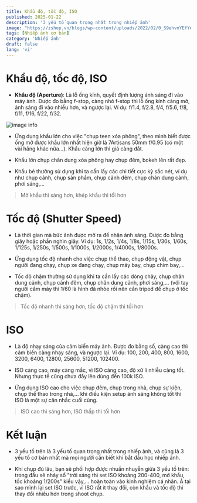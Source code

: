 ```yaml
---
title: Khẩu độ, tốc độ, ISO
published: 2025-01-22
description: '3 yếu tố quan trọng nhất trong nhiếp ảnh'
image: "https://zshop.vn/blogs/wp-content/uploads/2022/02/0_S9ehvnYEfYe2kNCB-768x768.png"
tags: [Nhiếp ảnh cơ bản]
category: 'Nhiếp ảnh'
draft: false
lang: 'vi'
---
```


# Khẩu độ, tốc độ, ISO

- **Khẩu độ (Aperture)**: Là lỗ ống kính, quyết định lượng ánh sáng đi vào máy ảnh. Được đo bằng f-stop, càng nhỏ f-stop thì lỗ ống kính càng mở, ánh sáng đi vào nhiều hơn, và ngược lại. Ví dụ: f/1.4, f/2.8, f/4, f/5.6, f/8, f/11, f/16, f/22, f/32.

![image info](https://shotkit.com/wp-content/uploads/2016/01/fstops-and-aperture.jpg)

- Ứng dụng khẩu lớn cho việc "chụp teen xóa phông", theo mình biết được ống mở được khẩu lớn nhất hiện giờ là 7Artisans 50mm f/0.95 (có một vài hãng khác nữa...). Khẩu càng lớn thì giá càng đắt.

- Khẩu lớn chụp chân dung xóa phông hay chụp đêm, bokeh lên rất đẹp.

- Khẩu bé thường sử dụng khi ta cần lấy các chi tiết cực kỳ sắc nét, ví dụ như chụp cảnh, chụp sản phẩm, chụp cảnh đêm, chụp chân dung cảnh, phơi sáng,...

> Mở khẩu thì sáng hơn, khép khẩu thì tối hơn

# Tốc độ (Shutter Speed)

- Là thời gian mà bức ảnh được mở ra để nhận ánh sáng. Được đo bằng giây hoặc phần nghìn giây. Ví dụ: 1s, 1/2s, 1/4s, 1/8s, 1/15s, 1/30s, 1/60s, 1/125s, 1/250s, 1/500s, 1/1000s, 1/2000s, 1/4000s, 1/8000s.

- Ứng dụng tốc độ nhanh cho việc chụp thể thao, chụp động vật, chụp người đang chạy, chụp xe đang chạy, chụp máy bay, chụp chim bay,...

- Tốc độ chậm thường sử dụng khi ta cần lấy các dòng chảy, chụp chân dung cảnh, chụp cảnh đêm, chụp chân dung cảnh, phơi sáng,... (với tay người cầm máy thì 1/60 là hình đã nhòe rồi nên cần tripod để chụp ở tốc chậm).

> Tốc độ nhanh thì sáng hơn, tốc độ chậm thì tối hơn

# ISO

- Là độ nhạy sáng của cảm biến máy ảnh. Được đo bằng số, càng cao thì cảm biến càng nhạy sáng, và ngược lại. Ví dụ: 100, 200, 400, 800, 1600, 3200, 6400, 12800, 25600, 51200, 102400.

- ISO càng cao, máy càng mắc, vì ISO càng cao, độ xử lí nhiễu càng tốt. Nhưng thực tế cũng chưa đẩy lên dùng đến 100k ISO.

- Ứng dụng ISO cao cho việc chụp đêm, chụp trong nhà, chụp sự kiện, chụp thể thao trong nhà,... khi điều kiện setup ánh sáng không tốt thì ISO là một sự cân nhắc cuối cùng.

> ISO cao thì sáng hơn, ISO thấp thì tối hơn

# Kết luận

- 3 yếu tố trên là 3 yếu tố quan trọng nhất trong nhiếp ảnh, và cũng là 3 yếu tố cơ bản nhất mà mọi người cần biết khi bắt đầu học nhiếp ảnh.

- Khi chụp đủ lâu, bạn sẽ phối hợp được nhuần nhuyễn giữa 3 yếu tố trên: trong đầu sẽ nhảy số "trời sáng thì set ISO khoảng 200-400, mở khẩu, tốc khoảng 1/200s" kiểu vậy,... hoàn toàn vào kinh nghiệm cá nhân. À tại sao mình lại set ISO trước, vì ISO rất ít thay đổi, còn khẩu và tốc độ thì thay đổi nhiều hơn trong shoot chụp.